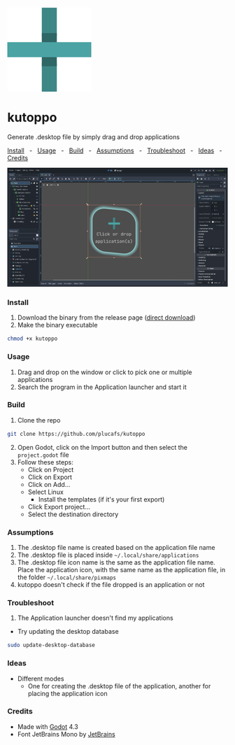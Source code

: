![kutoppo godot editor screenshot](icons/kutoppo_icon.svg)
# kutoppo
Generate .desktop file by simply drag and drop applications

<a href="#install">Install</a>
<span>&nbsp;&nbsp;-&nbsp;&nbsp;</span>
<a href="#usage">Usage</a>
<span>&nbsp;&nbsp;-&nbsp;&nbsp;</span>
<a href="#build">Build</a>
<span>&nbsp;&nbsp;-&nbsp;&nbsp;</span>
<a href="#assumptions">Assumptions</a>
<span>&nbsp;&nbsp;-&nbsp;&nbsp;</span>
<a href="#troubleshoot">Troubleshoot</a>
<span>&nbsp;&nbsp;-&nbsp;&nbsp;</span>
<a href="#ideas">Ideas</a>
<span>&nbsp;&nbsp;-&nbsp;&nbsp;</span>
<a href="#credits">Credits</a>

![kutoppo godot editor screenshot](images/editor_screenshot_kutoppo.png)

### Install
1. Download the binary from the release page ([direct download](#))
2. Make the binary executable
```sh
chmod +x kutoppo
```
### Usage
1. Drag and drop on the window or click to pick one or multiple applications 
2. Search the program in the Application launcher and start it

### Build
1. Clone the repo
```sh
git clone https://github.com/plucafs/kutoppo
```
2. Open Godot, click on the Import button and then select the `project.godot` file
3. Follow these steps:
	- Click on Project
	- Click on Export
	- Click on Add...
	- Select Linux
		- Install the templates (if it's your first export)
	- Click Export project...
	- Select the destination directory

### Assumptions
1. The .desktop file name is created based on the application file name
2. The .desktop file is placed inside `~/.local/share/applications`
3. The .desktop file icon name is the same as the application file name. Place the application icon, with the same name as the application file, in the folder `~/.local/share/pixmaps`
3. kutoppo doesn't check if the file dropped is an application or not


### Troubleshoot
1. The Application launcher doesn't find my applications

- Try updating the desktop database
```sh
sudo update-desktop-database
```

### Ideas
- Different modes
	- One for creating the .desktop file of the application, another for placing the application icon 

### Credits
- Made with [Godot](https://godotengine.org/) 4.3
- Font JetBrains Mono by [JetBrains](https://www.jetbrains.com/lp/mono/)
